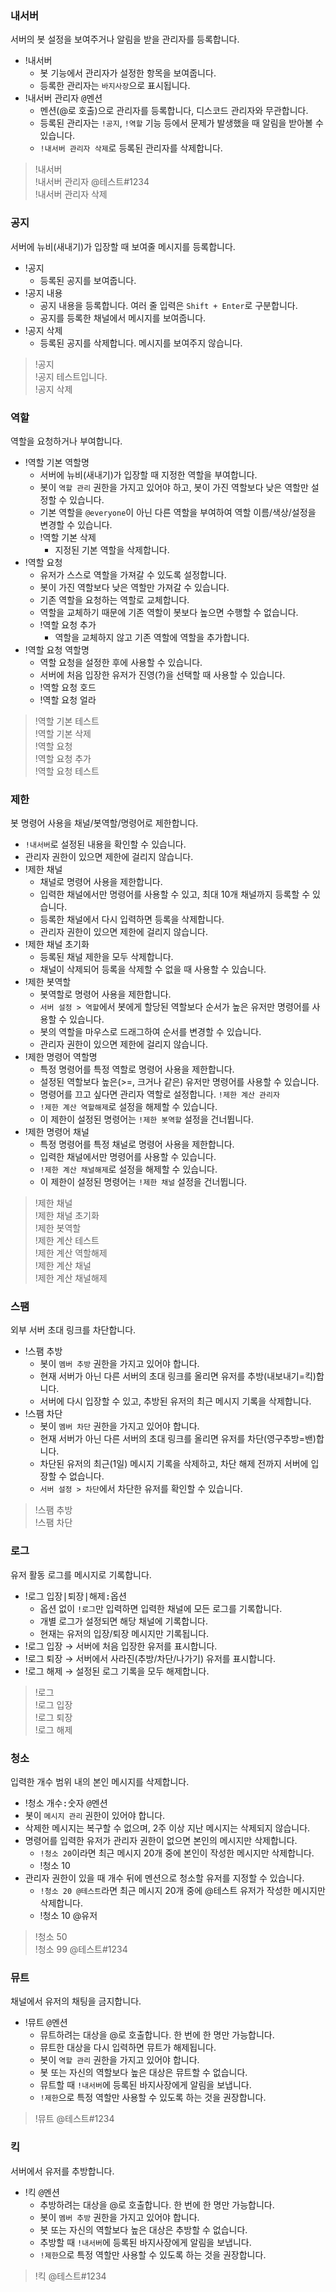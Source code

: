 ### 내서버
서버의 봇 설정을 보여주거나 알림을 받을 관리자를 등록합니다.
- !내서버
  - 봇 기능에서 관리자가 설정한 항목을 보여줍니다.
  - 등록한 관리자는 `바지사장`으로 표시됩니다.
- !내서버 관리자 <kbd>@멘션</kbd>
  - 멘션(@로 호출)으로 관리자를 등록합니다, 디스코드 관리자와 무관합니다.
  - 등록된 관리자는 `!공지`, `!역할` 기능 등에서 문제가 발생했을 때 알림을 받아볼 수 있습니다.
  - `!내서버 관리자 삭제`로 등록된 관리자를 삭제합니다.

> !내서버 <br />
> !내서버 관리자 @테스트#1234 <br />
> !내서버 관리자 삭제


### 공지
서버에 뉴비(새내기)가 입장할 때 보여줄 메시지를 등록합니다.
- !공지
  - 등록된 공지를 보여줍니다.
- !공지 <kbd>내용</kbd>
  - 공지 내용을 등록합니다. 여러 줄 입력은 `Shift + Enter`로 구분합니다.
  - 공지를 등록한 채널에서 메시지를 보여줍니다.
- !공지 삭제
  - 등록된 공지를 삭제합니다. 메시지를 보여주지 않습니다.

> !공지 <br />
> !공지 테스트입니다. <br />
> !공지 삭제


### 역할
역할을 요청하거나 부여합니다.
- !역할 기본 <kbd>역할명</kbd>
  - 서버에 뉴비(새내기)가 입장할 때 지정한 역할을 부여합니다.
  - 봇이 `역할 관리` 권한을 가지고 있어야 하고, 봇이 가진 역할보다 낮은 역할만 설정할 수 있습니다.
  - 기본 역할을 `@everyone`이 아닌 다른 역할을 부여하여 역할 이름/색상/설정을 변경할 수 있습니다.
  - !역할 기본 삭제
    - 지정된 기본 역할을 삭제합니다.
- !역할 요청
  - 유저가 스스로 역할을 가져갈 수 있도록 설정합니다.
  - 봇이 가진 역할보다 낮은 역할만 가져갈 수 있습니다.
  - 기존 역할을 요청하는 역할로 교체합니다.
  - 역할을 교체하기 때문에 기존 역할이 봇보다 높으면 수행할 수 없습니다.
  - !역할 요청 추가
    - 역할을 교체하지 않고 기존 역할에 역할을 추가합니다.
- !역할 요청 <kbd>역할명</kbd>
  - 역할 요청을 설정한 후에 사용할 수 있습니다.
  - 서버에 처음 입장한 유저가 진영(?)을 선택할 때 사용할 수 있습니다.
  - !역할 요청 호드
  - !역할 요청 얼라

> !역할 기본 테스트 <br />
> !역할 기본 삭제 <br />
> !역할 요청 <br />
> !역할 요청 추가 <br />
> !역할 요청 테스트


### 제한
봇 명령어 사용을 채널/봇역할/명령어로 제한합니다.
- `!내서버`로 설정된 내용을 확인할 수 있습니다.
- 관리자 권한이 있으면 제한에 걸리지 않습니다.
- !제한 채널
  - 채널로 명령어 사용을 제한합니다.
  - 입력한 채널에서만 명령어를 사용할 수 있고, 최대 10개 채널까지 등록할 수 있습니다.
  - 등록한 채널에서 다시 입력하면 등록을 삭제합니다.
  - 관리자 권한이 있으면 제한에 걸리지 않습니다.
- !제한 채널 초기화
  - 등록된 채널 제한을 모두 삭제합니다.
  - 채널이 삭제되어 등록을 삭제할 수 없을 때 사용할 수 있습니다.
- !제한 봇역할
  - 봇역할로 명령어 사용을 제한합니다.
  - `서버 설정 > 역할`에서 봇에게 할당된 역할보다 순서가 높은 유저만 명령어를 사용할 수 있습니다.
  - 봇의 역할을 마우스로 드래그하여 순서를 변경할 수 있습니다.
  - 관리자 권한이 있으면 제한에 걸리지 않습니다.
- !제한 <kbd>명령어</kbd> <kbd>역할명</kbd>
  - 특정 명령어를 특정 역할로 명령어 사용을 제한합니다.
  - 설정된 역할보다 높은(>=, 크거나 같은) 유저만 명령어를 사용할 수 있습니다.
  - 명령어를 끄고 싶다면 관리자 역할로 설정합니다. `!제한 계산 관리자`
  - `!제한 계산 역할해제`로 설정을 해제할 수 있습니다.
  - 이 제한이 설정된 명령어는 `!제한 봇역할` 설정을 건너뜁니다.
- !제한 <kbd>명령어</kbd> 채널
  - 특정 명령어를 특정 채널로 명령어 사용을 제한합니다.
  - 입력한 채널에서만 명령어를 사용할 수 있습니다.
  - `!제한 계산 채널해제`로 설정을 해제할 수 있습니다.
  - 이 제한이 설정된 명령어는 `!제한 채널` 설정을 건너뜁니다.

> !제한 채널 <br />
> !제한 채널 초기화 <br />
> !제한 봇역할 <br />
> !제한 계산 테스트 <br />
> !제한 계산 역할해제 <br />
> !제한 계산 채널 <br />
> !제한 계산 채널해제


### 스팸
외부 서버 초대 링크를 차단합니다.
- !스팸 추방
  - 봇이 `멤버 추방` 권한을 가지고 있어야 합니다.
  - 현재 서버가 아닌 다른 서버의 초대 링크를 올리면 유저를 추방(내보내기=킥)합니다.
  - 서버에 다시 입장할 수 있고, 추방된 유저의 최근 메시지 기록을 삭제합니다.
- !스팸 차단
  - 봇이 `멤버 차단` 권한을 가지고 있어야 합니다.
  - 현재 서버가 아닌 다른 서버의 초대 링크를 올리면 유저를 차단(영구추방=밴)합니다.
  - 차단된 유저의 최근(1일) 메시지 기록을 삭제하고, 차단 해제 전까지 서버에 입장할 수 없습니다.
  - `서버 설정 > 차단`에서 차단한 유저를 확인할 수 있습니다.

> !스팸 추방 <br />
> !스팸 차단


### 로그
유저 활동 로그를 메시지로 기록합니다.
- !로그 <kbd>입장|퇴장|해제:옵션</kbd>
  - 옵션 없이 `!로그`만 입력하면 입력한 채널에 모든 로그를 기록합니다.
  - 개별 로그가 설정되면 해당 채널에 기록합니다.
  - 현재는 유저의 입장/퇴장 메시지만 기록됩니다.
- !로그 입장 → 서버에 처음 입장한 유저를 표시합니다.
- !로그 퇴장 → 서버에서 사라진(추방/차단/나가기) 유저를 표시합니다.
- !로그 해제 → 설정된 로그 기록을 모두 해제합니다.

> !로그 <br />
> !로그 입장 <br />
> !로그 퇴장 <br />
> !로그 해제


### 청소
입력한 개수 범위 내의 본인 메시지를 삭제합니다.
- !청소 <kbd>개수:숫자</kbd> <kbd>@멘션</kbd>
- 봇이 `메시지 관리` 권한이 있어야 합니다.
- 삭제한 메시지는 복구할 수 없으며, 2주 이상 지난 메시지는 삭제되지 않습니다.
- 명령어를 입력한 유저가 관리자 권한이 없으면 본인의 메시지만 삭제합니다.
  - `!청소 20`이라면 최근 메시지 20개 중에 본인이 작성한 메시지만 삭제합니다.
  - !청소 10
- 관리자 권한이 있을 때 개수 뒤에 멘션으로 청소할 유저를 지정할 수 있습니다.
  - `!청소 20 @테스트`라면 최근 메시지 20개 중에 @테스트 유저가 작성한 메시지만 삭제합니다.
  - !청소 10 @유저

> !청소 50 <br />
> !청소 99 @테스트#1234


### 뮤트
채널에서 유저의 채팅을 금지합니다.
- !뮤트 <kbd>@멘션</kbd>
  - 뮤트하려는 대상을 @로 호출합니다. 한 번에 한 명만 가능합니다.
  - 뮤트한 대상을 다시 입력하면 뮤트가 해제됩니다.
  - 봇이 `역할 관리` 권한을 가지고 있어야 합니다.
  - 봇 또는 자신의 역할보다 높은 대상은 뮤트할 수 없습니다.
  - 뮤트할 때 `!내서버`에 등록된 바지사장에게 알림을 보냅니다.
  - `!제한`으로 특정 역할만 사용할 수 있도록 하는 것을 권장합니다.

> !뮤트 @테스트#1234


### 킥
서버에서 유저를 추방합니다.
- !킥 <kbd>@멘션</kbd>
  - 추방하려는 대상을 @로 호출합니다. 한 번에 한 명만 가능합니다.
  - 봇이 `멤버 추방` 권한을 가지고 있어야 합니다.
  - 봇 또는 자신의 역할보다 높은 대상은 추방할 수 없습니다.
  - 추방할 때 `!내서버`에 등록된 바지사장에게 알림을 보냅니다.
  - `!제한`으로 특정 역할만 사용할 수 있도록 하는 것을 권장합니다.

> !킥 @테스트#1234
